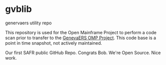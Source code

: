 # gvblib
genervaers utility repo

This repository is used for the Open Mainframe Project to perform a code scan prior to transfer to the [GenevaERS OMP Project](https://github.com/genevaers).  This code base is a point in time snapshot, not actively maintained.  

Our first SAFR public GitHub Repo.  Congrats Bob.  We're Open Source.  Nice work.
